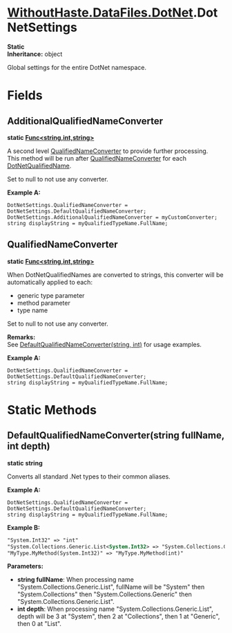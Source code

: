 # [WithoutHaste.DataFiles.DotNet](TableOfContents.WithoutHaste.DataFiles.DotNet.md).DotNetSettings

**Static**  
**Inheritance:** object  

Global settings for the entire DotNet namespace.  

# Fields

## AdditionalQualifiedNameConverter

**static [Func&lt;string,int,string&gt;](https://docs.microsoft.com/en-us/dotnet/api/system.func-3)**  

A second level [QualifiedNameConverter](WithoutHaste.DataFiles.DotNet.DotNetSettings.md) to provide further processing.  
This method will be run after [QualifiedNameConverter](WithoutHaste.DataFiles.DotNet.DotNetSettings.md) for each [DotNetQualifiedName](WithoutHaste.DataFiles.DotNet.DotNetQualifiedName.md).  
  
Set to null to not use any converter.  

**Example A:**  

```
DotNetSettings.QualifiedNameConverter = DotNetSettings.DefaultQualifiedNameConverter;
DotNetSettings.AdditionalQualifiedNameConverter = myCustomConverter;
string displayString = myQualifiedTypeName.FullName;
```  

## QualifiedNameConverter

**static [Func&lt;string,int,string&gt;](https://docs.microsoft.com/en-us/dotnet/api/system.func-3)**  

When DotNetQualifiedNames are converted to strings, this converter will be automatically applied to each:  
* generic type parameter  
* method parameter  
* type name  
  
Set to null to not use any converter.  

**Remarks:**  
See [DefaultQualifiedNameConverter(string, int)](WithoutHaste.DataFiles.DotNet.DotNetSettings.md) for usage examples.  

**Example A:**  

```
DotNetSettings.QualifiedNameConverter = DotNetSettings.DefaultQualifiedNameConverter;
string displayString = myQualifiedTypeName.FullName;
```  

# Static Methods

## DefaultQualifiedNameConverter(string fullName, int depth)

**static string**  

Converts all standard .Net types to their common aliases.  

**Example A:**  

```
DotNetSettings.QualifiedNameConverter = DotNetSettings.DefaultQualifiedNameConverter;
string displayString = myQualifiedTypeName.FullName;
```  

**Example B:**  

```xml
"System.Int32" => "int"
"System.Collections.Generic.List<System.Int32> => "System.Collections.Generic.List<int>"
"MyType.MyMethod(System.Int32)" => "MyType.MyMethod(int)"
```  

**Parameters:**  
* **string fullName**: When processing name "System.Collections.Generic.List", fullName will be "System" then "System.Collections" then "System.Collections.Generic" then "System.Collections.Generic.List".  
* **int depth**: When processing name "System.Collections.Generic.List", depth will be 3 at "System", then 2 at "Collections", then 1 at "Generic", then 0 at "List".  

